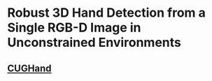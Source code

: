 # Robust 3D Hand Detection from a Single RGB-D Image in Unconstrained Environments
 
## [CUGHand](https://1drv.ms/u/s!AiO4RSFtV9kehm4ULtjAWdeCWJXn?e=ctbeAP)
